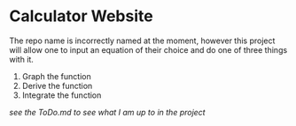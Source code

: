 # Calculator Website
The repo name is incorrectly named at the moment, however this project will allow one to input an equation of their choice and do one of three things with it.

1. Graph the function 
2. Derive the function
3. Integrate the function

_see the ToDo.md to see what I am up to in the project_